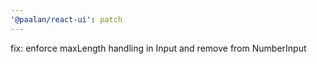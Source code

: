 ```yaml
---
'@paalan/react-ui': patch
---
```


fix: enforce maxLength handling in Input and remove from NumberInput
